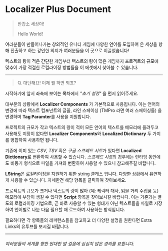 # Localizer Plus Document

> 반갑소 세상아!
>
> Hello World!

여러분들이 만들어나가는 창의적인 유니티 게임에 다양한 언어를 도입하여 온 세상을 향해 진출하고 하는 강인한 의지가 여러분들을 이 곳으로 이끌었습니다!

텍스트의 량이 적은 간단한 게임부터 텍스트의 량이 많은 게임까지 프로젝트의 규모에 맞추어 가장 적절한 로컬라이징 방법들을 이 에셋에서 찾아볼 수 있습니다.



___

> Q. 대단해요! 이제 뭘 하면 되죠?

시작하기에 앞서 좌측에 보이는 목차에서 *"초기 설정"* 을 먼저 읽어주세요.

대부분의 상황에서 **Localizer Components** 가 기본적으로 사용됩니다. 이는 언어의 변경에 따라 텍스트 컴포넌트의 글꼴, 라인 스페이싱 (TMPro 라면 여러 스페이싱들) 을 변경하며 **Tag Paramter**를 사용을 지원합니다.

프로젝트의 규모가 작고 텍스트의 량이 적어 모든 언어의 텍스트를 메모리에 올려두고 사용해도 지장이 없다면 **Localizer Components**와 **Localized Dictionary** 두 가지를 병합하여 사용하면 됩니다.

기존에 이미 있는 *CSV*, *TSV* 혹은 *구글 스프레드 시트*가 있다면 **Localized Dictionary**로 변환하여 사용할 수 있습니다. *스프레드 시트*의 경우에는 런타임 동안에도 비동기 형식으로 파일을 가져와 변환하여 사용할 수 있으니 참고해주길 바랍니다.

**LString**은 로컬라이징을 지원하기 위한 string 클래스 입니다. 다양한 상황에서 유연하게 사용할 수 있습니다. 자세한건 해당 항목을 클릭하여 찾아보세요.

프로젝트의 규모가 크거나 텍스트의 량이 많아 (예: 케릭터 대사, 읽을 거리 수집품 등) 메모리에 부담이 생길 수 있다면 **Script** 항목을 찾아보시길 바랍니다. 이는 기존과는 별도의 로컬라이징 기법으로, 곧 바로 사용할 수 있는 형태가 아닌 텍스트들을 파일로 저장하여 언어별로 나눈 다음 필요할 때 로드하여 사용하는 방식입니다.

필요하다면 각 항목들의 레퍼런스들을 참고하고 더 다양한 설명을 원한다면 Extra Links의 유투브를 보시길 바랍니다.



___

###### 여러분들의 세계를 향한 원대한 발 걸음에 심심치 않은 경의를 표합니다.

